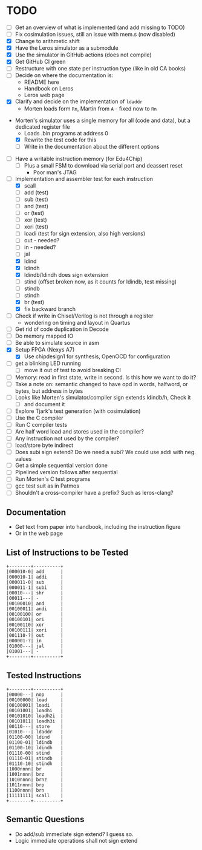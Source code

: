 # TODO

 - [ ] Get an overview of what is implemented (and add missing to TODO)
 - [ ] Fix cosimulation issues, still an issue with mem.s (now disabled)
 - [x] Change to arithmetic shift
 - [x] Have the Leros simulator as a submodule
 - [x] Use the simulator in GitHub actions (does not compile)
 - [x] Get GitHub CI green
 - [ ] Restructure with one state per instruction type (like in old CA books)
 - [ ] Decide on where the documentation is:
   - README here
   - Handbook on Leros
   - Leros web page
 - [x] Clarify and decide on the implementation of `ldaddr`
   - Morten loads form `Rn`, Martin from `A` - fixed now to `Rn`
 - Morten's simulator uses a single memory for all (code and data), but a dedicated register file
   - Loads .bin programs at address 0 
    - [x] Rewrite the test code for this
    - [ ] Write in the documentation about the different options
 - [ ] Have a writable instruction memory (for Edu4Chip)
   - [ ] Plus a small FSM to download via serial port and deassert reset
     - Poor man's JTAG
 - [ ] Implementation and assembler test for each instruction
   - [x] scall
   - [ ] add (test)
   - [ ] sub (test)
   - [ ] and (test)
   - [ ] or (test)
   - [ ] xor (test)
   - [ ] xori (test)
   - [ ] loadi (test for sign extension, also high versions)
   - [ ] out - needed?
   - [ ] in - needed?
   - [ ] jal
   - [x] ldind
   - [x] ldindh
   - [x] ldindb/ldindh does sign extension
   - [ ] stind (offset broken now, as it counts for ldindb, test missing)
   - [ ] stindb
   - [ ] stindh
   - [x] br (test)
   - [x] fix backward branch
 - [ ] Check if write in Chisel/Verilog is not through a register
    * wondering on timing and layout in Quartus
 - [ ] Get rid of code duplication in Decode
 - [ ] Do memory mapped IO
 - [ ] Be able to simulate source in asm
 - [x] Setup FPGA (Nexys A7)
   - [x] Use chipdesign1 for synthesis, OpenOCD for configuration
 - [ ] get a blinking LED running
   - [ ] move it out of test to avoid breaking CI
 - [ ] Memory: read in first state, write in second. Is this how we want to do it?
 - [ ] Take a note on: semantic changed to have opd in words, halfword, or bytes, but address in bytes
 - [ ] Looks like Morten's simulator/compiler sign extends ldindb/h, Check it
   - [ ] and document it
 - [ ] Explore Tjark's test generation (with cosimulation)
 - [ ] Use the C compiler 
 - [ ] Run C compiler tests 
 - [ ] Are half word load and stores used in the compiler? 
 - [ ] Any instruction not used by the compiler? 
 - [ ] load/store byte indirect 
 - [ ] Does subi sign extend? Do we need a subi? We could use addi with neg. values 
 - [ ] Get a simple sequential version done 
 - [ ] Pipelined version follows after sequential 
 - [ ] Run Morten's C test programs 
 - [ ] gcc test suit as in Patmos
 - [ ] Shouldn't a cross-compiler have a prefix? Such as leros-clang?

## Documentation

 * Get text from paper into handbook, including the instruction figure
 * Or in the web page

## List of Instructions to be Tested

```aidl
+--------+----------+
|000010-0| add      |
|000010-1| addi     |
|000011-0| sub      |
|000011-1| subi     |
|00010---| shr      |
|00011---| -        |
|00100010| and      |
|00100011| andi     |
|00100100| or       |
|00100101| ori      |
|00100110| xor      |
|00100111| xori     |
|001110-?| out      |
|000001-?| in       |
|01000---| jal      |
|01001---| -        |
+--------+----------+
```

## Tested Instructions

```aidl
+--------+----------+
|00000---| nop      |
|00100000| load     |
|00100001| loadi    |
|00101001| loadhi   |
|00101010| loadh2i  |
|00101011| loadh3i  |
|00110---| store    |
|01010---| ldaddr   |
|01100-00| ldind    |
|01100-01| ldindb   |
|01100-10| ldindh   |
|01110-00| stind    |
|01110-01| stindb   |
|01110-10| stindh   |
|1000nnnn| br       |
|1001nnnn| brz      |
|1010nnnn| brnz     |
|1011nnnn| brp      |
|1100nnnn| brn      |
|11111111| scall    |
+--------+----------+
```
## Semantic Questions

 * Do add/sub immediate sign extend? I guess so.
 * Logic immediate operations shall not sign extend